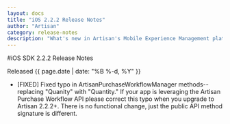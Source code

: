```yaml
---
layout: docs
title: "iOS 2.2.2 Release Notes"
author: "Artisan"
category: release-notes
description: "What's new in Artisan's Mobile Experience Management platform."
---
```

#iOS SDK 2.2.2 Release Notes

Released {{ page.date | date: "%B %-d, %Y" }}

* [FIXED] Fixed typo in ArtisanPurchaseWorkflowManager methods--replacing "Quanity" with "Quantity." If your app is leveraging the Artisan Purchase Workflow API please correct this typo when you upgrade to Artisan 2.2.2+. There is no functional change, just the public API method signature is different.
